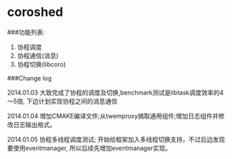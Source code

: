coroshed
========

###功能列表:

1. 协程调度
2. 协程通信(消息)
3. 协程切换(libcoro)

###Change log

2014.01.03 大致完成了协程的调度及切换,benchmark测试是libtask调度效率的4～5倍,
            下边计划实现协程之间的消息通信

2014.01.04 增加CMAKE编译文件;从twemproxy摘取通用组件;增加日志组件并修改日志输出格式。  

2014.01.05 协程多线程调度测试; 开始给框架加入多线程切换支持，不过后边发现要使用eventmanager, 所以后续先增加eventmanager实现。  
